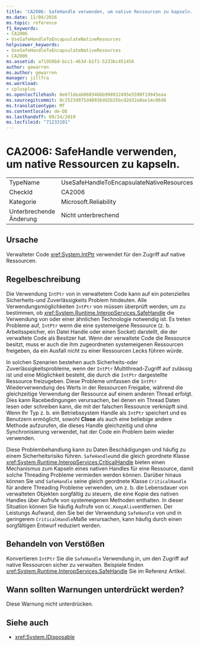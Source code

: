 ```yaml
---
title: 'CA2006: SafeHandle verwenden, um native Ressourcen zu kapseln.'
ms.date: 11/04/2016
ms.topic: reference
f1_keywords:
- CA2006
- UseSafeHandleToEncapsulateNativeResources
helpviewer_keywords:
- UseSafeHandleToEncapsulateNativeResources
- CA2006
ms.assetid: a71950bd-bcc1-463d-b1f2-5233bc451456
author: gewarren
ms.author: gewarren
manager: jillfra
ms.workload:
- cplusplus
ms.openlocfilehash: 0e671deab060346bb998932495e5590f19945eaa
ms.sourcegitcommit: 0c2523d975d48926dd2b35bcd2d32a8ae14c06d8
ms.translationtype: MT
ms.contentlocale: de-DE
ms.lasthandoff: 09/24/2019
ms.locfileid: "71233101"
---
```

# <a name="ca2006-use-safehandle-to-encapsulate-native-resources"></a>CA2006: SafeHandle verwenden, um native Ressourcen zu kapseln.

|||
|-|-|
|TypeName|UseSafeHandleToEncapsulateNativeResources|
|CheckId|CA2006|
|Kategorie|Microsoft.Reliability|
|Unterbrechende Änderung|Nicht unterbrechend|

## <a name="cause"></a>Ursache

Verwalteter Code <xref:System.IntPtr> verwendet für den Zugriff auf native Ressourcen.

## <a name="rule-description"></a>Regelbeschreibung

Die Verwendung `IntPtr` von in verwaltetem Code kann auf ein potenzielles Sicherheits-und Zuverlässigkeits Problem hindeuten. Alle Verwendungsmöglichkeiten `IntPtr` von müssen überprüft werden, um zu bestimmen, ob <xref:System.Runtime.InteropServices.SafeHandle> die Verwendung von oder einer ähnlichen Technologie notwendig ist. Es treten Probleme auf, `IntPtr` wenn die eine systemeigene Ressource (z. b. Arbeitsspeicher, ein Datei Handle oder einen Socket) darstellt, die der verwaltete Code als Besitzer hat. Wenn der verwaltete Code die Ressource besitzt, muss er auch die ihm zugeordneten systemeigenen Ressourcen freigeben, da ein Ausfall nicht zu einer Ressourcen Lecks führen würde.

In solchen Szenarien bestehen auch Sicherheits-oder Zuverlässigkeitsprobleme, wenn der `IntPtr` Multithread-Zugriff auf zulässig ist und eine Möglichkeit besteht, die durch die `IntPtr` dargestellte Ressource freizugeben. Diese Probleme umfassen die `IntPtr` Wiederverwendung des Werts in der Ressourcen Freigabe, während die gleichzeitige Verwendung der Ressource auf einem anderen Thread erfolgt. Dies kann Racebedingungen verursachen, bei denen ein Thread Daten lesen oder schreiben kann, die mit der falschen Ressource verknüpft sind. Wenn Ihr Typ z. b. ein Betriebssystem Handle als `IntPtr` speichert und es Benutzern ermöglicht, sowohl **Close** als auch eine beliebige andere Methode aufzurufen, die dieses Handle gleichzeitig und ohne Synchronisierung verwendet, hat der Code ein Problem beim wieder verwenden.

Diese Problembehandlung kann zu Daten Beschädigungen und häufig zu einem Sicherheitsrisiko führen. `SafeHandle`und die gleich geordnete Klasse <xref:System.Runtime.InteropServices.CriticalHandle> bieten einen Mechanismus zum Kapseln eines nativen Handles für eine Ressource, damit solche Threading Probleme vermieden werden können. Darüber hinaus können Sie und `SafeHandle` seine gleich geordnete Klasse `CriticalHandle` für andere Threading Probleme verwenden, um z. b. die Lebensdauer von verwalteten Objekten sorgfältig zu steuern, die eine Kopie des nativen Handles über Aufrufe von systemeigenen Methoden enthalten. In dieser Situation können Sie häufig Aufrufe von `GC.KeepAlive`entfernen. Der Leistungs Aufwand, den Sie bei der Verwendung `SafeHandle` von und in geringerem `CriticalHandle`Maße verursachen, kann häufig durch einen sorgfältigen Entwurf reduziert werden.

## <a name="how-to-fix-violations"></a>Behandeln von Verstößen

Konvertieren `IntPtr` Sie die `SafeHandle` Verwendung in, um den Zugriff auf native Ressourcen sicher zu verwalten. Beispiele finden <xref:System.Runtime.InteropServices.SafeHandle> Sie im Referenz Artikel.

## <a name="when-to-suppress-warnings"></a>Wann sollten Warnungen unterdrückt werden?

Diese Warnung nicht unterdrücken.

## <a name="see-also"></a>Siehe auch

- <xref:System.IDisposable>